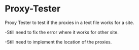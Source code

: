 # Proxy-Tester

Proxy Tester to test if the proxies in a text file works for a site.

-Still need to fix the error where it works for other site.





-Still need to implement the location of the proxies.
